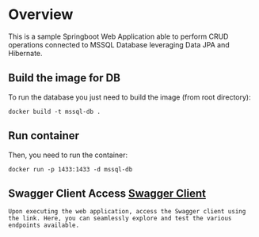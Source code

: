 # Overview

This is a sample Springboot Web Application able to perform CRUD operations connected to MSSQL Database leveraging Data JPA and Hibernate.

## Build the image for DB

To run the database you just need to build the image (from root directory):

```
docker build -t mssql-db .
```

## Run container

Then, you need to run the container:

```
docker run -p 1433:1433 -d mssql-db
```

## Swagger Client Access [Swagger Client](http://localhost:8080/swagger-ui/index.html)

```
Upon executing the web application, access the Swagger client using the link. Here, you can seamlessly explore and test the various endpoints available.
```
